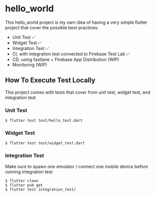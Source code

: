 # hello_world

This hello_world project is my own idea of having a very simple flutter project that cover the possible best practices:
- Unit Test :white_check_mark:
- Widget Test :white_check_mark:
- Integration Test :white_check_mark:
- CI, with integration test connected to Firebase Test Lab :white_check_mark:
- CD, using fastlane + Firebase App Distribution (WIP)
- Monitoring (WIP)

## How To Execute Test Locally

This project comes with tests that cover from unit test, widget test, and integration test

### Unit Test

```
$ flutter test test/hello_test.dart
```

### Widget Test

```
$ flutter test test/widget_test.dart
```

### Integration Test
Make sure to spawn one emulator / connect one mobile device before running integration test

```
$ flutter clean
$ flutter pub get
$ flutter test integration_test/
```
